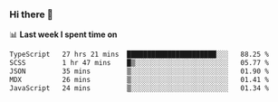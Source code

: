 ### Hi there 👋

<!--
**DBvc/DBvc** is a ✨ _special_ ✨ repository because its `README.md` (this file) appears on your GitHub profile.

Here are some ideas to get you started:

- 🔭 I’m currently working on ...
- 🌱 I’m currently learning ...
- 👯 I’m looking to collaborate on ...
- 🤔 I’m looking for help with ...
- 💬 Ask me about ...
- 📫 How to reach me: ...
- 😄 Pronouns: ...
- ⚡ Fun fact: ...
-->

📊 **Last week I spent time on**
<!--START_SECTION:waka-->

```txt
TypeScript   27 hrs 21 mins  ██████████████████████░░░   88.25 %
SCSS         1 hr 47 mins    █▒░░░░░░░░░░░░░░░░░░░░░░░   05.77 %
JSON         35 mins         ▒░░░░░░░░░░░░░░░░░░░░░░░░   01.90 %
MDX          26 mins         ▒░░░░░░░░░░░░░░░░░░░░░░░░   01.41 %
JavaScript   24 mins         ▒░░░░░░░░░░░░░░░░░░░░░░░░   01.34 %
```

<!--END_SECTION:waka-->
